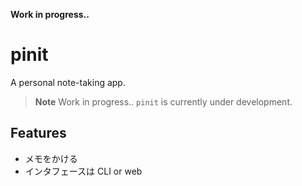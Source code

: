 **Work in progress..**
# pinit
A personal note-taking app.
  
> **Note**
> Work in progress.. `pinit` is currently under development.
  

## Features
- メモをかける
- インタフェースは CLI or web

